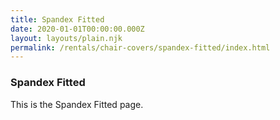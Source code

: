 ```yaml
---
title: Spandex Fitted
date: 2020-01-01T00:00:00.000Z
layout: layouts/plain.njk
permalink: /rentals/chair-covers/spandex-fitted/index.html
---
```


### Spandex Fitted

<p>
This is the Spandex Fitted page.
</p>